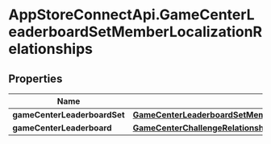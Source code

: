 # AppStoreConnectApi.GameCenterLeaderboardSetMemberLocalizationRelationships

## Properties

Name | Type | Description | Notes
------------ | ------------- | ------------- | -------------
**gameCenterLeaderboardSet** | [**GameCenterLeaderboardSetMemberLocalizationRelationshipsGameCenterLeaderboardSet**](GameCenterLeaderboardSetMemberLocalizationRelationshipsGameCenterLeaderboardSet.md) |  | [optional] 
**gameCenterLeaderboard** | [**GameCenterChallengeRelationshipsLeaderboard**](GameCenterChallengeRelationshipsLeaderboard.md) |  | [optional] 


